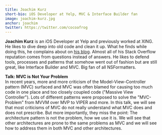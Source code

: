 ```yaml
---
title: Joachim Kurz
short-bio: iOS Developer at Yelp, MVC & Interface Builder fan
image: joachim-kurz.jpg
anchor: joachim
twitter: https://twitter.com/cocoafrog
---
```


**Joachim Kurz** is an iOS Developer at Yelp and previously worked at XING. He likes to dive deep into old code and clean it up. What he finds while doing this, he complains about on [his blog](http://blog.cocoafrog.de). Almost all of his Stack Overflow reputation comes from questions instead of answers. He likes to defend tools, processes and patterns that somehow went out of fashion but are still great, like Interface Builder and MVC. Big fan of all NSFormatters. 

**Talk: MVC is Not Your Problem**  
In recent years, more and more criticism of the Model-View-Controller pattern (MVC) surfaced and MVC was often blamed for causing too much code in one place and too closely coupled code ("Massive View Controller"). Lots of different patterns were proposed to solve the "MVC-Problem" from MVVM over MVP to VIPER and more. In this talk, we will see that most criticisms of MVC do not really understand what MVC does and does not prescribe. But more importantly, they miss the point: The architecture pattern is not the problem, how we use it is. We will see that other architectures are prone to the same problems as MVC and we will see how to address them in both MVC and other architectures.

